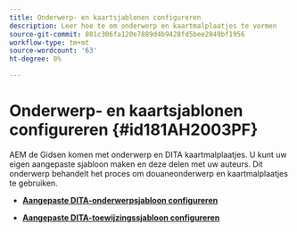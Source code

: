 ```yaml
---
title: Onderwerp- en kaartsjablonen configureren
description: Leer hoe te om onderwerp en kaartmalplaatjes te vormen
source-git-commit: 801c306fa120e7889d4b9428fd5bee2849bf1956
workflow-type: tm+mt
source-wordcount: '63'
ht-degree: 0%

---
```



# Onderwerp- en kaartsjablonen configureren {#id181AH2003PF}

AEM de Gidsen komen met onderwerp en DITA kaartmalplaatjes. U kunt uw eigen aangepaste sjabloon maken en deze delen met uw auteurs. Dit onderwerp behandelt het proces om douaneonderwerp en kaartmalplaatjes te gebruiken.

- **[Aangepaste DITA-onderwerpsjabloon configureren](conf-template-tags-custom-dita-topic-template.md)**

- **[Aangepaste DITA-toewijzingssjabloon configureren](conf-template-tags-custom-dita-map-templates.md)**


